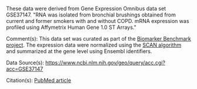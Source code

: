 These data were derived from Gene Expression Omnibus data set GSE37147. "RNA was isolated from bronchial brushings obtained from current and former smokers with and without COPD. mRNA expression was profiled using Affymetrix Human Gene 1.0 ST Arrays."

Comment(s): This data set was curated as part of the [Biomarker Benchmark project](https://osf.io/ssk3t/). The expression data were normalized using the [SCAN algorithm](https://bioconductor.org/packages/release/bioc/html/SCAN.UPC.html) and summarized at the gene level using Ensembl identifiers.

Data Source(s): https://www.ncbi.nlm.nih.gov/geo/query/acc.cgi?acc=GSE37147

Citation(s): [PubMed article](https://www.ncbi.nlm.nih.gov/pubmed/23471465)
